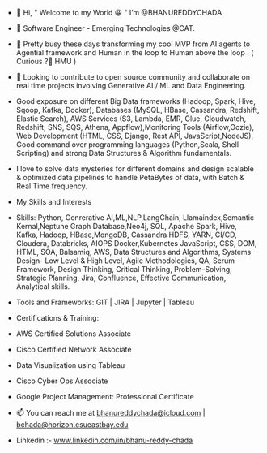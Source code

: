 - 👋 Hi, " Welcome to my World 😀 "  I’m @BHANUREDDYCHADA
- 👀 Software Engineer - Emerging Technologies @CAT.
- 🌱 Pretty busy these days transforming my cool MVP from AI agents to Agential framework and Human in the loop to Human above the loop . ( Curious ?🧐 HMU )
- 💞️ Looking to contribute to open source community and collaborate on real time projects involving Generative AI /  ML and Data Engineering.
- Good exposure on different Big Data frameworks (Hadoop, Spark, Hive, Sqoop, Kafka, Docker), Databases (MySQL, HBase, Cassandra, Redshift, Elastic Search), AWS Services (S3, Lambda, EMR, Glue, Cloudwatch, Redshift, SNS, SQS, Athena, Appflow),Monitoring Tools (Airflow,Oozie), Web Development (HTML, CSS, Django, Rest API, JavaScript,NodeJS), Good command over programming languages (Python,Scala, Shell Scripting) and strong Data Structures & Algorithm fundamentals.
- I love to solve data mysteries for different domains and design scalable & optimized data pipelines to handle PetaBytes of data, with Batch & Real Time frequency.
- My Skills and Interests

- Skills: Python, Genrerative AI,ML,NLP,LangChain, Llamaindex,Semantic Kernal,Neptune Graph Database,Neo4j, SQL, Apache Spark, Hive, Kafka, Hadoop, HBase,MongoDB, Cassandra HDFS, YARN, CI/CD, Cloudera, Databricks, AIOPS Docker,Kubernetes JavaScript, CSS, DOM, HTML, SOA, Balsamiq, AWS, Data Structures and Algorithms, Systems Design- Low Level & High Level, Agile Methodologies, QA, Scrum Framework, Design Thinking, Critical Thinking, Problem-Solving, Strategic Planning, Jira, Confluence, Effective Communication, Analytical skills.

- Tools and Frameworks: GIT | JIRA | Jupyter | Tableau

- Certifications & Training:

- AWS Certified Solutions Associate
- Cisco Certified Network Associate
- Data Visualization using Tableau
- Cisco Cyber Ops Associate
- Google Project Management: Professional Certificate

- 📫 You can reach me at bhanureddychada@icloud.com | bchada@horizon.csueastbay.edu
- Linkedin :- www.linkedin.com/in/bhanu-reddy-chada

<!---
BHANUREDDYCHADA/BHANUREDDYCHADA is a ✨ special ✨ repository because its `README.md` (this file) appears on your GitHub profile.
You can click the Preview link to take a look at your changes.
--->
